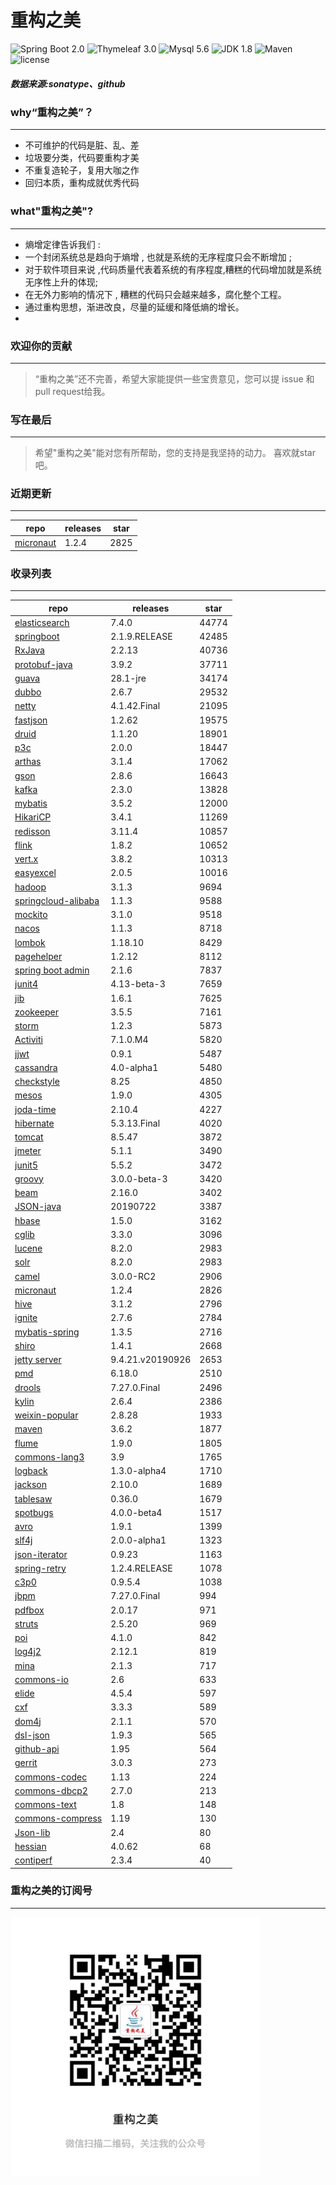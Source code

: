 # 重构之美
![Spring Boot 2.0](https://img.shields.io/badge/Spring%20Boot-2.0-brightgreen.svg)
![Thymeleaf 3.0](https://img.shields.io/badge/Thymeleaf-3.0-yellow.svg)
![Mysql 5.6](https://img.shields.io/badge/Mysql-5.6-blue.svg)
![JDK 1.8](https://img.shields.io/badge/JDK-1.8-brightgreen.svg)
![Maven](https://img.shields.io/badge/Maven-3.5.0-yellowgreen.svg)
![license](https://img.shields.io/badge/license-Apache%202-blue.svg)
##### 数据来源:sonatype、github

### why“重构之美”？
--- 
- 不可维护的代码是脏、乱、差
- 垃圾要分类，代码要重构才美
- 不重复造轮子，复用大咖之作
- 回归本质，重构成就优秀代码


### what"重构之美"?
---
- 熵增定律告诉我们 :
- 一个封闭系统总是趋向于熵增 , 也就是系统的无序程度只会不断增加 ;
- 对于软件项目来说 ,代码质量代表着系统的有序程度,糟糕的代码增加就是系统无序性上升的体现;
- 在无外力影响的情况下 , 糟糕的代码只会越来越多，腐化整个工程。
- 通过重构思想，渐进改良，尽量的延缓和降低熵的增长。
- 


### 欢迎你的贡献
---
> “重构之美”还不完善，希望大家能提供一些宝贵意见，您可以提 issue 和 pull request给我。


### 写在最后
---
> 希望"重构之美"能对您有所帮助，您的支持是我坚持的动力。
> 喜欢就star吧。


### 近期更新
---
repo | releases | star
---|---|---
[micronaut](https://github.com/micronaut-projects/micronaut-core) | 1.2.4 | 2825

### 收录列表
---
repo | releases | star
---|---|---
[elasticsearch](https://github.com/elastic/elasticsearch) | 7.4.0 | 44774 
[springboot](https://github.com/spring-projects/spring-boot) | 2.1.9.RELEASE | 42485 
[RxJava](https://github.com/ReactiveX/RxJava) | 2.2.13 | 40736 
[protobuf-java](https://github.com/protocolbuffers/protobuf) | 3.9.2 | 37711 
[guava](https://github.com/google/guava) | 28.1-jre | 34174 
[dubbo](https://github.com/apache/incubator-dubbo) | 2.6.7 | 29532 
[netty](https://github.com/netty/netty) | 4.1.42.Final | 21095 
[fastjson](https://github.com/alibaba/fastjson) | 1.2.62 | 19575 
[druid](https://github.com/alibaba/druid) | 1.1.20 | 18901 
[p3c](https://github.com/alibaba/p3c) | 2.0.0 | 18447 
[arthas](https://github.com/alibaba/arthas) | 3.1.4 | 17062 
[gson](https://github.com/google/gson) | 2.8.6 | 16643 
[kafka](https://github.com/apache/kafka) | 2.3.0 | 13828 
[mybatis](https://github.com/mybatis/mybatis-3) | 3.5.2 | 12000 
[HikariCP](https://github.com/brettwooldridge/HikariCP) | 3.4.1 | 11269 
[redisson](https://github.com/redisson/redisson) | 3.11.4 | 10857 
[flink](https://github.com/apache/flink) | 1.8.2 | 10652 
[vert.x](https://github.com/eclipse-vertx/vert.x) | 3.8.2 | 10313 
[easyexcel](https://github.com/alibaba/easyexcel) | 2.0.5 | 10016 
[hadoop](https://github.com/apache/hadoop) | 3.1.3 | 9694 
[springcloud-alibaba](https://github.com/spring-cloud-incubator/spring-cloud-alibaba) | 1.1.3 | 9588 
[mockito](https://github.com/mockito/mockito) | 3.1.0 | 9518 
[nacos](https://github.com/alibaba/nacos) | 1.1.3 | 8718 
[lombok](https://github.com/rzwitserloot/lombok) | 1.18.10 | 8429 
[pagehelper](https://github.com/pagehelper/Mybatis-PageHelper) | 1.2.12 | 8112 
[spring boot admin](https://github.com/codecentric/spring-boot-admin) | 2.1.6 | 7837 
[junit4](https://github.com/junit-team/junit4) | 4.13-beta-3 | 7659 
[jib](https://github.com/GoogleContainerTools/jib) | 1.6.1 | 7625 
[zookeeper](https://github.com/apache/zookeeper) | 3.5.5 | 7161 
[storm](https://github.com/apache/storm) | 1.2.3 | 5873 
[Activiti](https://github.com/Activiti/Activiti) | 7.1.0.M4 | 5820 
[jjwt](https://github.com/jwtk/jjwt) | 0.9.1 | 5487 
[cassandra](https://github.com/apache/cassandra) | 4.0-alpha1 | 5480 
[checkstyle](https://github.com/checkstyle/checkstyle) | 8.25 | 4850 
[mesos](https://github.com/apache/mesos) | 1.9.0 | 4305 
[joda-time](https://github.com/JodaOrg/joda-time) | 2.10.4 | 4227 
[hibernate](https://github.com/hibernate/hibernate-orm) | 5.3.13.Final | 4020 
[tomcat](https://github.com/apache/tomcat) | 8.5.47 | 3872 
[jmeter](https://github.com/apache/jmeter) | 5.1.1 | 3490 
[junit5](https://github.com/junit-team/junit5) | 5.5.2 | 3472 
[groovy](https://github.com/apache/groovy) | 3.0.0-beta-3 | 3420 
[beam](https://github.com/apache/beam) | 2.16.0 | 3402 
[JSON-java](https://github.com/stleary/JSON-java) | 20190722 | 3387 
[hbase](https://github.com/apache/hbase) | 1.5.0 | 3162 
[cglib](https://github.com/cglib/cglib) | 3.3.0 | 3096 
[lucene](https://github.com/apache/lucene-solr) | 8.2.0 | 2983 
[solr](https://github.com/apache/lucene-solr) | 8.2.0 | 2983 
[camel](https://github.com/apache/camel) | 3.0.0-RC2 | 2906 
[micronaut](https://github.com/micronaut-projects/micronaut-core) | 1.2.4 | 2826 
[hive](https://github.com/apache/hive) | 3.1.2 | 2796 
[ignite](https://github.com/apache/ignite) | 2.7.6 | 2784 
[mybatis-spring](https://github.com/mybatis/spring-boot-starter) | 1.3.5 | 2716 
[shiro](https://github.com/apache/shiro) | 1.4.1 | 2668 
[jetty server](https://github.com/eclipse/jetty.project) | 9.4.21.v20190926 | 2653 
[pmd](https://github.com/pmd/pmd) | 6.18.0 | 2510 
[drools](https://github.com/kiegroup/drools) | 7.27.0.Final | 2496 
[kylin](https://github.com/apache/kylin) | 2.6.4 | 2386 
[weixin-popular](https://github.com/liyiorg/weixin-popular) | 2.8.28 | 1933 
[maven](https://github.com/apache/maven) | 3.6.2 | 1877 
[flume](https://github.com/apache/flume) | 1.9.0 | 1805 
[commons-lang3](https://github.com/apache/commons-lang) | 3.9 | 1765 
[logback](https://github.com/qos-ch/logback) | 1.3.0-alpha4 | 1710 
[jackson](https://github.com/FasterXML/jackson-core) | 2.10.0 | 1689 
[tablesaw](https://github.com/jtablesaw/tablesaw) | 0.36.0 | 1679 
[spotbugs](https://github.com/spotbugs/spotbugs) | 4.0.0-beta4 | 1517 
[avro](https://github.com/apache/avro) | 1.9.1 | 1399 
[slf4j](https://github.com/qos-ch/slf4j) | 2.0.0-alpha1 | 1323 
[json-iterator](https://github.com/json-iterator/java) | 0.9.23 | 1163 
[spring-retry](https://github.com/spring-projects/spring-retry) | 1.2.4.RELEASE | 1078 
[c3p0](https://github.com/swaldman/c3p0) | 0.9.5.4 | 1038 
[jbpm](https://github.com/kiegroup/jbpm) | 7.27.0.Final | 994 
[pdfbox](https://github.com/apache/pdfbox) | 2.0.17 | 971 
[struts](https://github.com/apache/struts) | 2.5.20 | 969 
[poi](https://github.com/apache/poi) | 4.1.0 | 842 
[log4j2](https://github.com/apache/logging-log4j2) | 2.12.1 | 819 
[mina](https://github.com/apache/mina) | 2.1.3 | 717 
[commons-io](https://github.com/apache/commons-io) | 2.6 | 633 
[elide](https://github.com/yahoo/elide) | 4.5.4 | 597 
[cxf](https://github.com/apache/cxf) | 3.3.3 | 589 
[dom4j](https://github.com/dom4j/dom4j) | 2.1.1 | 570 
[dsl-json](https://github.com/ngs-doo/dsl-json) | 1.9.3 | 565 
[github-api](https://github.com/kohsuke/github-api) | 1.95 | 564 
[gerrit](https://github.com/GerritCodeReview/gerrit) | 3.0.3 | 273 
[commons-codec](https://github.com/apache/commons-codec) | 1.13 | 224 
[commons-dbcp2](https://github.com/apache/commons-dbcp) | 2.7.0 | 213 
[commons-text](https://github.com/apache/commons-text) | 1.8 | 148 
[commons-compress](https://github.com/apache/commons-compress) | 1.19 | 130 
[Json-lib](https://github.com/aalmiray/Json-lib) | 2.4 | 80 
[hessian](https://github.com/ebourg/hessian) | 4.0.62 | 68 
[contiperf](https://github.com/lucaspouzac/contiperf) | 2.3.4 | 40 


### 重构之美的订阅号
---
<img src="https://github.com/jartisan2001/latest/blob/master/Image.jpg" width="400" hegiht="400" align=left />
